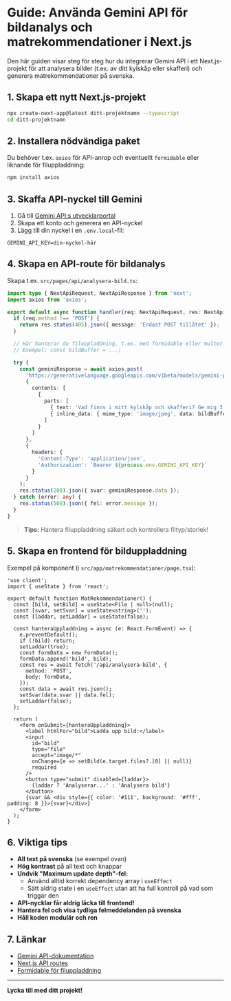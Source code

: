 # Guide: Använda Gemini API för bildanalys och matrekommendationer i Next.js

Den här guiden visar steg för steg hur du integrerar Gemini API i ett Next.js-projekt för att analysera bilder (t.ex. av ditt kylskåp eller skafferi) och generera matrekommendationer på svenska.

## 1. Skapa ett nytt Next.js-projekt

```bash
npx create-next-app@latest ditt-projektnamn --typescript
cd ditt-projektnamn
```

## 2. Installera nödvändiga paket

Du behöver t.ex. `axios` för API-anrop och eventuellt `formidable` eller liknande för filuppladdning:

```bash
npm install axios
```

## 3. Skaffa API-nyckel till Gemini

1. Gå till [Gemini API:s utvecklarportal](https://ai.google.dev/)
2. Skapa ett konto och generera en API-nyckel
3. Lägg till din nyckel i en `.env.local`-fil:

```
GEMINI_API_KEY=din-nyckel-här
```

## 4. Skapa en API-route för bildanalys

Skapa t.ex. `src/pages/api/analysera-bild.ts`:

```ts
import type { NextApiRequest, NextApiResponse } from 'next';
import axios from 'axios';

export default async function handler(req: NextApiRequest, res: NextApiResponse) {
  if (req.method !== 'POST') {
    return res.status(405).json({ message: 'Endast POST tillåtet' });
  }

  // Här hanterar du filuppladdning, t.ex. med formidable eller multer
  // Exempel: const bildBuffer = ...;

  try {
    const geminiResponse = await axios.post(
      'https://generativelanguage.googleapis.com/v1beta/models/gemini-pro-vision:generateContent',
      {
        contents: [
          {
            parts: [
              { text: 'Vad finns i mitt kylskåp och skafferi? Ge mig 3 maträtter jag kan laga av det du ser. Svara på svenska.' },
              { inline_data: { mime_type: 'image/jpeg', data: bildBuffer.toString('base64') } }
            ]
          }
        ]
      },
      {
        headers: {
          'Content-Type': 'application/json',
          'Authorization': `Bearer ${process.env.GEMINI_API_KEY}`
        }
      }
    );
    res.status(200).json({ svar: geminiResponse.data });
  } catch (error: any) {
    res.status(500).json({ fel: error.message });
  }
}
```

> **Tips:** Hantera filuppladdning säkert och kontrollera filtyp/storlek!

## 5. Skapa en frontend för bilduppladdning

Exempel på komponent (i `src/app/matrekommendationer/page.tsx`):

```tsx
'use client';
import { useState } from 'react';

export default function MatRekommendationer() {
  const [bild, setBild] = useState<File | null>(null);
  const [svar, setSvar] = useState<string>('');
  const [laddar, setLaddar] = useState(false);

  const hanteraUppladdning = async (e: React.FormEvent) => {
    e.preventDefault();
    if (!bild) return;
    setLaddar(true);
    const formData = new FormData();
    formData.append('bild', bild);
    const res = await fetch('/api/analysera-bild', {
      method: 'POST',
      body: formData,
    });
    const data = await res.json();
    setSvar(data.svar || data.fel);
    setLaddar(false);
  };

  return (
    <form onSubmit={hanteraUppladdning}>
      <label htmlFor="bild">Ladda upp bild:</label>
      <input
        id="bild"
        type="file"
        accept="image/*"
        onChange={e => setBild(e.target.files?.[0] || null)}
        required
      />
      <button type="submit" disabled={laddar}>
        {laddar ? 'Analyserar...' : 'Analysera bild'}
      </button>
      {svar && <div style={{ color: '#111', background: '#fff', padding: 8 }}>{svar}</div>}
    </form>
  );
}
```

## 6. Viktiga tips
- **All text på svenska** (se exempel ovan)
- **Hög kontrast** på all text och knappar
- **Undvik "Maximum update depth"-fel:**
  - Använd alltid korrekt dependency array i `useEffect`
  - Sätt aldrig state i en `useEffect` utan att ha full kontroll på vad som triggar den
- **API-nycklar får aldrig läcka till frontend!**
- **Hantera fel och visa tydliga felmeddelanden på svenska**
- **Håll koden modulär och ren**

## 7. Länkar
- [Gemini API-dokumentation](https://ai.google.dev/docs)
- [Next.js API routes](https://nextjs.org/docs/pages/building-your-application/routing/api-routes)
- [Formidable för filuppladdning](https://www.npmjs.com/package/formidable)

---

**Lycka till med ditt projekt!** 